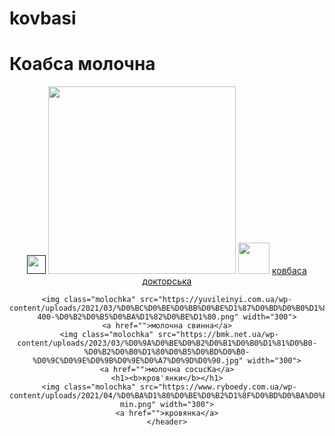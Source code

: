 # kovbasi
<html> 
    <link rel="stylesheet"
    href="style.css">
    <h1><b>Коабса молочна</b></h1>
    <header>
        <a href=""><img class="call" src="https://c1.klipartz.com/pngpicture/855/863/sticker-png-desktop-icon-telephone-telephone-number-business-telephone-system-telephone-call-symbol-circle-logo.png" width="30" height="30"></a>
   <img class="molochka" src="https://images.prom.ua/2354493538_naturalnaya-doktorskaya-kolbasa.jpg" width="300">
       <img  src="https://i.pinimg.com/564x/58/91/5d/58915db3f5da19056d2f0d1260cc82f1.jpg" width="50" height="50">
    <a href="">ковбаса докторська</a>

    <img class="molochka" src="https://yuvileinyi.com.ua/wp-content/uploads/2021/03/%D0%BC%D0%BE%D0%BB%D0%BE%D1%87%D0%BD%D0%B0%D1%8F-400-%D0%B2%D0%B5%D0%BA%D1%82%D0%BE%D1%80.png" width="300">
    <a href="">молочна свинна</a>
     <img class="molochka" src="https://bmk.net.ua/wp-content/uploads/2023/03/%D0%9A%D0%BE%D0%B2%D0%B1%D0%B0%D1%81%D0%B0-%D0%B2%D0%B0%D1%80%D0%B5%D0%BD%D0%B0-%D0%9C%D0%9E%D0%9B%D0%9E%D0%A7%D0%9D%D0%90.jpg" width="300">
    <a href="">молочнa cocucKa</a>
    <h1><b>кров'янки</b></h1>
     <img class="molochka" src="https://www.ryboedy.com.ua/wp-content/uploads/2021/04/%D0%BA%D1%80%D0%BE%D0%B2%D1%8F%D0%BD%D0%BA%D0%B0-min.png" width="300">
    <a href="">кровянка</a>
    </header>
</html>
